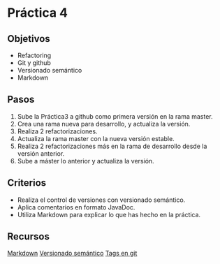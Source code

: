 # Práctica 4

## Objetivos

- Refactoring
- Git y github
- Versionado semántico
- Markdown

## Pasos

1.	Sube la Práctica3 a github como primera versión en la rama master.
2.	Crea una rama nueva para desarrollo, y actualiza la versión.
3.	Realiza 2 refactorizaciones.
4.	Actualiza la rama master con la nueva versión estable.
5.	Realiza 2 refactorizaciones más en la rama de desarrollo desde la versión anterior.
6.	Sube a máster lo anterior y actualiza la versión.

## Criterios 
-   Realiza el control de versiones con versionado semántico.
-	Aplica comentarios en formato JavaDoc.
-	Utiliza Markdown para explicar lo que has hecho en la práctica.

## Recursos

[Markdown](https://markdown.es/)
[Versionado semántico](https://semver.org/lang/es/)
[Tags en git](https://juncotic.com/tag-en-git/)

